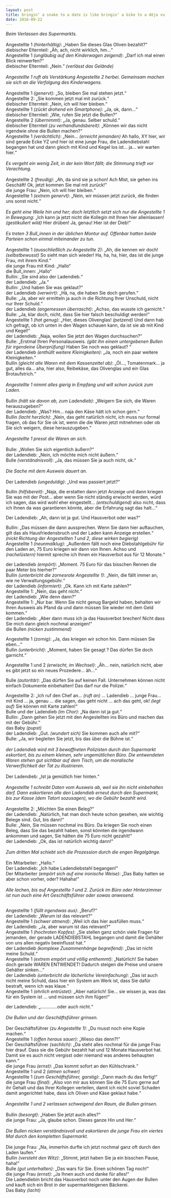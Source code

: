 ```yaml
---
layout: post
title: bringin‘ a snake to a date is like bringin‘ a bike to a déja vu
date: 2016-09-22
---
```


*Beim Verlassen des Supermarkts.*
<br><br>
Angestellte 1 *(hinterhältig)*: „Haben Sie dieses Glas Oliven bezahlt?“
<br>
diebischer Elternteil: „Äh, ach, nicht wirklich, hm...“
<br>
Angestellte 1 *(ungläubig auf den Kinderwagen zeigend)*: „Darf ich mal einen Blick reinwerfen?“
<br>
diebischer Elternteil: „Nein.“ *(verlässt das Gelände)*
<br><br>
*Angestellte 1 ruft als Verstärkung Angestellte 2 herbei. Gemeinsam machen sie sich an die Verfolgung des Kinderwagens.*
<br><br>
Angestellte 1 *(genervt)*: „So, bleiben Sie mal stehen jetzt.“
<br>
Angestellte 2: „Sie kommen jetzt mal mit zurück.“
<br>
diebischer Elternteil: „Nein, ich will hier bleiben.“
<br>
Angestellte 1 *(zückt drohend ein Smartphone)*: „Ja, ok, dann...“
<br>
diebischer Elternteil: „Wie, rufen Sie jetzt die Bullen?“
<br>
Angestellte 2 *(übernimmt)*: „Ja, genau. Selber schuld.“
<br>
diebischer Elternteil *(zu verhandlundsbereit)*: „Können wir das nicht irgendwie ohne die Bullen machen?“
<br>
Angestellte 1 *(verächtlich)*: „Nein… *(erreicht jemanden)* Ah hallo, XY hier, wir sind gerade Ecke YZ und hier ist eine junge Frau, die Ladendiebstahl begangen hat und dann gleich mit Kind und Kegel los ist… ja… wir warten hier.“
<br><br>
*Es vergeht ein wenig Zeit, in der kein Wort fällt; die Stimmung trieft vor Verachtung.*
<br><br>
Angestellte 2 *(freudig)*: „Ah, da sind sie ja schon! Ach Mist, sie gehen ins Geschäft! Ok, jetzt kommen Sie mal mit zurück!“
<br>
die junge Frau: „Nein, ich will hier bleiben.“
<br>
Angestellte 1 *(extrem genervt)*: „Nein, wir müssen jetzt zurück, die finden uns sonst nicht.“
<br><br>
*Es geht eine Weile hin und her; doch letztlich setzt sich nur die Angestellte 1 in Bewegung*: „Ich kann ja jetzt nicht die Kollegin mit Ihnen hier alleinlassen! *(gestikuliert wild)* Hier drüben! Ja, genau! Hier ist der Dieb!“
<br><br>
*Es treten 3 Bull\_innen in der üblichen Montur auf. Offenbar hatten beide Parteien schon einmal miteinander zu tun.*
<br><br>
Angestellte 1 *(ausschließlich zu Angestellte 2)*: „Ah, die kennen wir doch! *(selbstbewusst)* So sieht man sich wieder! Ha, ha, ha, hier, das ist die junge Frau, mit ihrem Kind.“<br>
die junge Frau mit Kind: „Hallo“
<br>
die Bull\_innen: „Hallo“
<br>
Bullin: „Sie sind also der Ladendieb.“
<br>
der Ladendieb: „Ja.“
<br>
Bullin: „Und haben Sie was geklaut?“
<br>
der Ladendieb *(verwirrt)*: „Hä, na, die haben Sie doch gerufen.“
<br>
Bulle: „Ja, aber wir ermitteln ja auch in die Richtung Ihrer Unschuld, nicht nur Ihrer Schuld.“
<br>
der Ladendieb *(angemessen überrascht)*: „Achso, das wusste ich garnicht.“
<br>
Bulle: „Ja, klar doch, nicht, dass Sie hier falsch beschuldigt werden!“
<br>
Angestellte 1 *(hat genug)*: „Hier, dieses Olivenglas! *(petzend)* Und dann hab ich gefragt, ob ich unten in den Wagen schauen kann, da ist sie ab mit Kind und Kegel!“
<br>
der Ladendieb: „Naja, wollen Sie jetzt den Wagen durchsuchen?“
<br>
Bulle: „Erstmal Ihren Personalausweis. *(gibt ihn einem untergebenen Bullen für irgendeine Überprüfung)* Haben Sie noch was geklaut? “
<br>
der Ladendieb *(enthüllt weitere Kleinigkeiten)*: „Ja, noch ein paar weitere Kleinigkeiten.“
<br>
Bullin *(gleicht alle Waren mit dem Kassenzettel ab)*: „Öl…, Tomatenmark… ja gut, alles da… aha, hier also, Reibekäse, das Olivenglas und ein Glas Brotaufstrich.“
<br><br>
*Angestellte 1 nimmt alles gierig in Empfang und will schon zurück zum Laden.*
<br><br>
Bullin *(hält sie davon ab, zum Ladendieb)*: „Weigern Sie sich, die Waren herauszugeben?“
<br>
der Ladendieb: „Was? Hm… naja den Käse hätt ich schon gern.“
<br>
Bullin *(lacht herzlich)*: „Nein, das geht natürlich nicht, ich muss nur formal fragen, ob das für Sie ok ist, wenn die die Waren jetzt mitnehmen oder ob Sie sich weigern, diese herauszugeben.“ 
<br><br>
*Angestellte 1 presst die Waren an sich.*
<br><br>
Bulle: „Wollen Sie sich eigentlich äußern?“
<br>
der Ladendieb: „Nein, ich möchte mich nicht äußern.“
<br>
Bulle *(verständnisvoll)*: „Ja, das müssen Sie ja auch nicht, ok.“
<br><br>
*Die Sache mit dem Ausweis dauert an.*
<br><br>
Der Ladendieb *(ungeduldig)*: „Und was passiert jetzt?“<br>

Bullin *(hilfsbereit)*: „Naja, die erstatten dann jetzt Anzeige und dann kriegen Sie was mit der Post… aber wenn Sie nicht ständig erwischt werden, würd ich sagen, das wird wohl eher eingestellt… *(entschuldigend)* also nicht, dass ich Ihnen da was garantieren könnte, aber die Erfahrung sagt das halt…“<br>

Der Ladendieb: „Ah, dann ist ja gut. Und Hausverbot oder was?“<br>

Bullin: „Das müssen die dann aussprechen. Wenn Sie dann hier auftauchen, gilt das als Hausfriedensbruch und der Laden kann Anzeige erstellen.“ *(nickt Richtung der Angestellten 1 und 2, diese wirken begierig)*
<br>
Angestellte 1 *(neunmalklug)*: „Außerdem fällt noch eine Diebstahlgebühr für den Laden an, 75 Euro kriegen wir dann von Ihnen. Achso und *(rachelüstern)* hiermit spreche ich Ihnen ein Hausverbot aus für 12 Monate.“<br>

der Ladendieb *(empört)*: „Moment. 75 Euro für das bisschen Rennen die paar Meter bis hierher?“
<br>
Bullin *(unterbricht die zornesrote Angestellte 1)*: „Nein, die fällt immer an, wie ne Verwaltungsgebühr.“
<br>
der Ladendieb *(informiert)*: „Ok. Kann ich mit Karte zahlen?“
<br>
Angestellte 1: „Nein, das geht nicht.“
<br>
der Ladendieb: „Wie denn dann?“
<br>
Angestellte 1: „Nur bar. Wenn Sie nicht genug Bargeld haben, behalten wir Ihren Ausweis als Pfand da und dann müssen Sie wieder mit dem Geld kommen.“
<br>
der Ladendieb: „Aber dann muss ich ja das Hausverbot brechen! Nicht dass Sie mich dann gleich nochmal anzeigen!“
<br>
die Bullen *(nicken zustimmend)*<br>

Angestellte 1 *(zornig)*: „Ja, das kriegen wir schon hin. Dann müssen Sie eben...“
<br>
Bullin *(unterbricht)*: „Moment, haben Sie gesagt <Ausweis einbehalten>? Das dürfen Sie doch garnicht.“<br>

Angestellte 1 und 2 *(erwischt, im Wechsel)*: „Äh… nein, natürlich nicht, aber es gibt jetzt so ein neues Prozedere… äh...“<br>

Bulle *(autoritär)*: „Das dürfen Sie auf keinen Fall. Unternehmen können nicht einfach Dokumente einbehalten! Das darf nur die Polizei.“<br>

Angestellte 2: „Ich ruf den Chef an… *(ruft an)* … Ladendieb … junge Frau… mit Kind … ja, genau … die sagen, das geht nicht … ach das geht, ok! *(legt auf)* Sie können mit Karte zahlen!“
<br>
Bulle und der Ladendieb *(im Chor)*: „Na dann ist ja gut.“
<br>
Bullin: „Dann gehen Sie jetzt mit den Angestellten ins Büro und machen das mit der Gebühr.“
<br>
das Baby  *(pupst)*
<br>
der Ladendieb: „Gut. *(wundert sich)* Sie kommen auch alle mit?“
<br>
Bulle: „Ja, wir begleiten Sie jetzt, bis das über die Bühne ist.“
<br><br>
*der Ladendieb wird mit 3 bewaffneten Polizisten durch den Supermarkt eskortiert, bis zu einem kleinen, sehr ungemütlichen Büro. Die entwendeten Waren stehen gut sichtbar auf dem Tisch, um die moralische Verwerflichkeit der Tat zu illustrieren.*
<br><br>
Der Ladendieb: „Ist ja gemütlich hier hinten.“
<br><br>
*Angestellte 1 schreibt Daten vom Ausweis ab, weil sie ihn nicht einbehalten darf. Dann eskortieren alle den Ladendieb erneut durch den Supermarkt, bis zur Kasse (dem Tatort sozusagen), wo die Gebühr bezahlt wird.*
<br><br>
Angestellte 2: „Möchten Sie einen Beleg?“
<br>
der Ladendieb: „Natürlich, hat man doch heute schon gesehen, wie wichtig Belege sind. Gut, bis dann!“
<br>
Bulle: „Nein, Sie müssen nochmal ins Büro. Da kriegen Sie noch einen Beleg, dass Sie das bezahlt haben, sonst könnten die irgendwann ankommen und sagen, Sie hätten die 75 Euro nicht gezahlt!“
<br>
der Ladendieb: „Ok, das ist natürlich wichtig dann!“
<br><br>
*Zum dritten Mal schiebt sich die Prozession durch die engen Regalgänge.*
<br><br>
Ein Mitarbeiter: „Hallo.“
<br>
Der Ladendieb: „Ich habe Ladendiebstahl begangen!“
<br>
Der Mitarbeiter *(empört sich auf eine ironische Weise)*: „Das Baby hatten se aber schon vorher, oder? Hahaha!“
<br><br>
*Alle lachen, bis auf Angestellte 1 und 2. Zurück im Büro oder Hinterzimmer ist nun auch eine Art Geschäftsführer oder sowas anwesend.*<br><br>

Angestellte 1 *(füllt irgendwas aus)*: „Beruf?“
<br>
der Ladendieb: „Warum ist das relevant?“
<br>
Angestellte 1 *(schwer atmend)*: „Weil ich das hier ausfüllen muss.“
<br>
der Ladendieb: „Ja, aber warum ist das relevant?“
<br>
Angestellte 1 *(hochroten Kopfes)*: „Sie stellen ganz schön viele Fragen für jemanden, der gerade LADENDIEBSTAHL begangen und damit die Gehälter von uns allen negativ beeinflusst hat.“
<br>
der Ladendieb *(komplexe Zusammenhänge begreifend)*: „Das ist nicht meine Schuld.“
<br>
Angestellte 1 *(extrem empört und völlig enthemmt)*: „Natürlich! Sie haben doch gerade WAREN ENTWENDET! Dadurch steigen die Preise und unsere Gehälter sinken...“
<br>der Ladendieb *(unterbricht die lächerliche Vereinfachung)*: „Das ist auch nicht meine Schuld, dass hier ein System am Werk ist, dass Sie dafür bestraft, wenn ich was klaue.“
<br>
Angestellte 1 *(ehrlich entrüstet)*: „Aber natürlich! Sie… sie wissen ja, was das für ein System ist … und müssen sich ihm fügen!“<br>

der Ladendieb: „………….oder auch nicht.“
<br><br>
*Die Bullen und der Geschäftsführer grinsen.*
<br><br>
Der Geschäftsführer *(zu Angestellte 1)*: „Du musst noch eine Kopie machen.“
<br>
Angestellte 1 *(offen heraus sauer)*: „Wieso das denn?!“
<br>
Der Geschäftsführer *(sachlich)*: „Da steht alles nochmal für die junge Frau hier drauf. Dass sie die Gebühr bezahlt hat und 12 Monate Hausverbot hat. Damit sie es auch nicht vergisst oder niemand was anderes behaupten kann.“
<br>
die junge Frau *(ernst)*: „Das kommt sofort an den Kühlschrank.“
<br>
Angestellte 1 und 2 *(atmen schwer)*
<br>
Angestellte 1 *(zum Geschäftsführer, garstig)*: „Dann mach du das fertig!“
<br>
die junge Frau *(final)*: „Also von mir aus können Sie die 75 Euro gerne auf ihr Gehalt und das Ihrer Kollegen verteilen, damit ich nicht soviel Schaden damit angerichtet habe, dass ich Oliven und Käse geklaut habe.“
<br><br>
*Angestellte 1 und 2 verlassen schweigend den Raum, die Bullen grinsen.*
<br><br>
Bullin *(besorgt)*: „Haben Sie jetzt auch alles?“
<br>
die junge Frau: „Ja, glaube schon. Dieses ganze Hin und Her.“
<br><br>
*Die Bullen nicken verständnisvoll und eskortieren die junge Frau ein viertes Mal durch den kompletten Supermarkt.* 
<br><br>
Die junge Frau: „Na, immerhin durfte ich jetzt nochmal ganz oft durch den Laden laufen.“
<br>
Bullin *(versteht den Witz)*: „Stimmt, jetzt haben Sie ja ein bisschen Pause, haha!“
<br>
Bulle *(gut unterhalten)*: „Das wars für Sie. Einen schönen Tag noch!“
<br>
die junge Frau *(ernst)*: „Ja Ihnen auch und danke für alles!“
<br>
Die Ladendiebin bricht das Hausverbot noch unter den Augen der Bullen und kauft sich ein Brot in der supermarkteigenen Bäckerei.
<br>
Das Baby *(lacht)*
